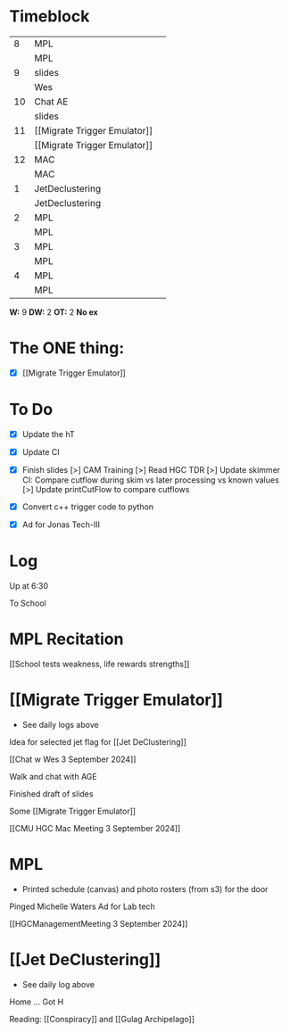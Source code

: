 # Timeblock

|     |                              |     |
| --- | ---------------------------- | --- |
| 8   | MPL                          |     |
|     | MPL                          |     |
| 9   | slides                       |     |
|     | Wes                          |     |
| 10  | Chat AE                      |     |
|     | slides                       |     |
| 11  | [[Migrate Trigger Emulator]] |     |
|     | [[Migrate Trigger Emulator]] |     |
| 12  | MAC                          |     |
|     | MAC                          |     |
| 1   | JetDeclustering              |     |
|     | JetDeclustering              |     |
| 2   | MPL                          |     |
|     | MPL                          |     |
| 3   | MPL                          |     |
|     | MPL                          |     |
| 4   | MPL                          |     |
|     | MPL                          |     |

**W:** 9 
**DW:** 2
**OT:** 2
**No ex**

# The ONE thing: 
- [x] [[Migrate Trigger Emulator]]


# To Do
- [x] Update the hT 
- [x] Update CI
- [x] Finish slides
[>] CAM Training
[>] Read HGC TDR
[>] Update skimmer CI: Compare cutflow during skim vs later processing vs known values
[>] Update printCutFlow to compare cutflows
- [x] Convert c++ trigger code to python
- [x] Ad for Jonas Tech-III


# Log

Up at 6:30

To School

# MPL Recitation 

[[School tests weakness, life rewards strengths]]

# [[Migrate Trigger Emulator]]
- See daily logs above

Idea for selected jet flag for [[Jet DeClustering]]

[[Chat w Wes 3 September 2024]]

Walk and chat with AGE

Finished draft of slides

Some [[Migrate Trigger Emulator]]

[[CMU HGC Mac Meeting 3 September 2024]]

# MPL
- Printed schedule (canvas) and photo rosters (from s3) for the door

Pinged Michelle Waters Ad for Lab tech

[[HGCManagementMeeting 3 September 2024]]

# [[Jet DeClustering]]
- See daily log above

Home ... Got H

Reading: [[Conspiracy]] and [[Gulag Archipelago]]
